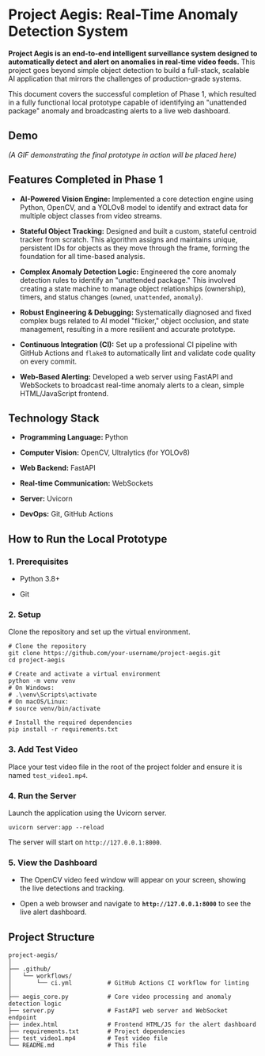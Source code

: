 # Project Aegis: Real-Time Anomaly Detection System

**Project Aegis is an end-to-end intelligent surveillance system designed to automatically detect and alert on anomalies in real-time video feeds.** This project goes beyond simple object detection to build a full-stack, scalable AI application that mirrors the challenges of production-grade systems.

This document covers the successful completion of Phase 1, which resulted in a fully functional local prototype capable of identifying an "unattended package" anomaly and broadcasting alerts to a live web dashboard.

## Demo

_(A GIF demonstrating the final prototype in action will be placed here)_

## Features Completed in Phase 1

*   **AI-Powered Vision Engine:** Implemented a core detection engine using Python, OpenCV, and a YOLOv8 model to identify and extract data for multiple object classes from video streams.
    
*   **Stateful Object Tracking:** Designed and built a custom, stateful centroid tracker from scratch. This algorithm assigns and maintains unique, persistent IDs for objects as they move through the frame, forming the foundation for all time-based analysis.
    
*   **Complex Anomaly Detection Logic:** Engineered the core anomaly detection rules to identify an "unattended package." This involved creating a state machine to manage object relationships (ownership), timers, and status changes (`owned`, `unattended`, `anomaly`).
    
*   **Robust Engineering & Debugging:** Systematically diagnosed and fixed complex bugs related to AI model "flicker," object occlusion, and state management, resulting in a more resilient and accurate prototype.
    
*   **Continuous Integration (CI):** Set up a professional CI pipeline with GitHub Actions and `flake8` to automatically lint and validate code quality on every commit.
    
*   **Web-Based Alerting:** Developed a web server using FastAPI and WebSockets to broadcast real-time anomaly alerts to a clean, simple HTML/JavaScript frontend.
    

## Technology Stack

*   **Programming Language:** Python
    
*   **Computer Vision:** OpenCV, Ultralytics (for YOLOv8)
    
*   **Web Backend:** FastAPI
    
*   **Real-time Communication:** WebSockets
    
*   **Server:** Uvicorn
    
*   **DevOps:** Git, GitHub Actions
    

## How to Run the Local Prototype

### 1\. Prerequisites

*   Python 3.8+
    
*   Git
    

### 2\. Setup

Clone the repository and set up the virtual environment.

    # Clone the repository
    git clone https://github.com/your-username/project-aegis.git
    cd project-aegis
    
    # Create and activate a virtual environment
    python -m venv venv
    # On Windows:
    # .\venv\Scripts\activate
    # On macOS/Linux:
    # source venv/bin/activate
    
    # Install the required dependencies
    pip install -r requirements.txt
    

### 3\. Add Test Video

Place your test video file in the root of the project folder and ensure it is named `test_video1.mp4`.

### 4\. Run the Server

Launch the application using the Uvicorn server.

    uvicorn server:app --reload
    

The server will start on `http://127.0.0.1:8000`.

### 5\. View the Dashboard

*   The OpenCV video feed window will appear on your screen, showing the live detections and tracking.
    
*   Open a web browser and navigate to **`http://127.0.0.1:8000`** to see the live alert dashboard.
    

## Project Structure

    project-aegis/
    │
    ├── .github/
    │   └── workflows/
    │       └── ci.yml          # GitHub Actions CI workflow for linting
    │
    ├── aegis_core.py           # Core video processing and anomaly detection logic
    ├── server.py               # FastAPI web server and WebSocket endpoint
    ├── index.html              # Frontend HTML/JS for the alert dashboard
    ├── requirements.txt        # Project dependencies
    ├── test_video1.mp4         # Test video file
    └── README.md               # This file
